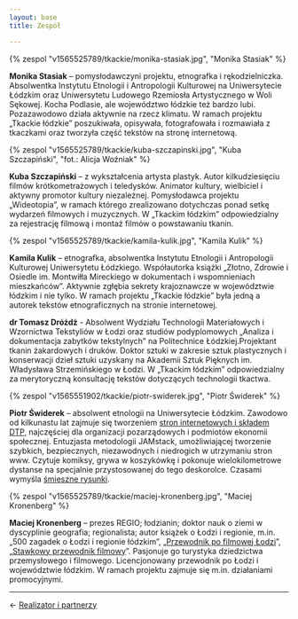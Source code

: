 ```yaml
---
layout: base
title: Zespół

---
```

{% zespol "v1565525789/tkackie/monika-stasiak.jpg", "Monika Stasiak" %}

**Monika Stasiak** – pomysłodawczyni projektu, etnografka i rękodzielniczka. Absolwentka Instytutu Etnologii i Antropologii Kulturowej na Uniwersytecie Łódzkim oraz Uniwersytetu Ludowego Rzemiosła Artystycznego w Woli Sękowej. Kocha Podlasie, ale województwo łódzkie też bardzo lubi. Pozazawodowo działa aktywnie na rzecz klimatu. W ramach projektu „Tkackie łódzkie” poszukiwała, opisywała, fotografowała i rozmawiała z tkaczkami oraz tworzyła część tekstów na stronę internetową.

{% zespol "v1565525789/tkackie/kuba-szczapinski.jpg", "Kuba Szczapiński", "fot.: Alicja Woźniak" %}

**Kuba Szczapiński** – z wykształcenia artysta plastyk. Autor kilkudziesięciu filmów krótkometrażowych i teledysków. Animator kultury, wielbiciel i aktywny promotor kultury niezależnej. Pomysłodawca projektu „Wideotopia”, w ramach którego zrealizowano dotychczas ponad setkę wydarzeń filmowych i muzycznych. W „Tkackim łódzkim” odpowiedzialny za rejestrację filmową i montaż filmów o powstawaniu tkanin.

{% zespol "v1565525789/tkackie/kamila-kulik.jpg", "Kamila Kulik" %}

**Kamila Kulik** – etnografka, absolwentka Instytutu Etnologii i Antropologii Kulturowej Uniwersytetu Łódzkiego. Współautorka książki „Złotno, Zdrowie i Osiedle im. Montwiłła Mireckiego w dokumentach i wspomnieniach mieszkańców”. Aktywnie zgłębia sekrety krajoznawcze w województwie łódzkim i nie tylko. W ramach projektu „Tkackie łódzkie” była jedną a autorek tekstów etnograficznych na stronie internetowej.

**dr Tomasz Dróżdż** - Absolwent Wydziału Technologii Materiałowych i Wzornictwa Tekstyliów w Łodzi oraz studiów podyplomowych „Analiza i dokumentacja zabytków tekstylnych” na Politechnice Łódzkiej.Projektant tkanin żakardowych i druków. Doktor sztuki w zakresie sztuk plastycznych i konserwacji dzieł sztuki uzyskany na Akademii Sztuk Pięknych im. Władysława Strzemińskiego w Łodzi. W „Tkackim łódzkim” odpowiedzialny za merytoryczną konsultację tekstów dotyczących technologii tkactwa.

{% zespol "v1565551902/tkackie/piotr-swiderek.jpg", "Piotr Świderek" %}

**Piotr Świderek** – absolwent etnologii na Uniwersytecie Łódzkim. Zawodowo od kilkunastu lat zajmuje się tworzeniem [stron internetowych i składem DTP](https://fusil.li), najczęściej dla organizacji pozarządowych i podmiotów ekonomii społecznej. Entuzjasta metodologii JAMstack, umożliwiającej tworzenie szybkich, bezpiecznych, niezawodnych i niedrogich w utrzymaniu stron www. Czytuje komiksy, grywa w koszykówkę i pokonuje wielokilometrowe dystanse na specjalnie przystosowanej do tego deskorolce. Czasami wymyśla [śmieszne rysunki](http://rysunki.me).

{% zespol "v1565525789/tkackie/maciej-kronenberg.jpg", "Maciej Kronenberg" %}

**Maciej Kronenberg** – prezes REGIO; łodzianin; doktor nauk o ziemi w dyscyplinie geografia; regionalista; autor książek o Łodzi i regionie, m.in. „500 zagadek o Łodzi i regionie łódzkim”, „[Przewodnik po filmowej Łodzi](http://regiocentrum.pl/publikacje/ksiazki/przewodnik-po-filmowej-lodzi/)”, „[Stawkowy przewodnik filmowy](http://regiocentrum.pl/publikacje/ksiazki/stawkowy-przewodnik-filmowy/)”. Pasjonuje go turystyka dziedzictwa przemysłowego i filmowego. Licencjonowany przewodnik po Łodzi i województwie łódzkim. W ramach projektu zajmuje się m.in. działaniami promocyjnymi.

***

← [Realizator i partnerzy](/realizator-i-partnerzy/#main)

